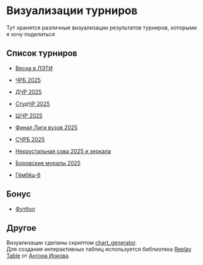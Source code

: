# Визуализации турниров

Тут хранятся различные визуализации результатов турниров, которыми я хочу поделиться

## Список турниров

- [Весна в ЛЭТИ](https://a-berez.github.io/charts/vvl25)

- [ЧРБ 2025](https://a-berez.github.io/charts/chrb25)

- [ДЧР 2025](https://a-berez.github.io/charts/dchr25)

- [СтудЧР 2025](https://a-berez.github.io/charts/studchr25)

- [ШЧР 2025](https://a-berez.github.io/charts/shchr25)

- [Финал Лиги вузов 2025](https://a-berez.github.io/charts/lv25)

- [СЧРБ 2025](https://a-berez.github.io/charts/schrb25)

- [Нехрустальная сова 2025 и зеркала](https://a-berez.github.io/charts/nesova25)

- [Боровские муралы 2025](https://a-berez.github.io/charts/borovsk25)

- [Гёмбёц-6](https://a-berez.github.io/charts/gomboc6)

## Бонус

- [Футбол](https://a-berez.github.io/charts/football)

## Другое

Визуализации сделаны скриптом [chart_generator](https://github.com/a-berez/games_features/tree/main/chart_generator).  
Для создания интерактивных таблиц используется библиотека [Replay Table](https://github.com/antoniokov/replay-table) от [Антона Иокова](https://github.com/antoniokov/).